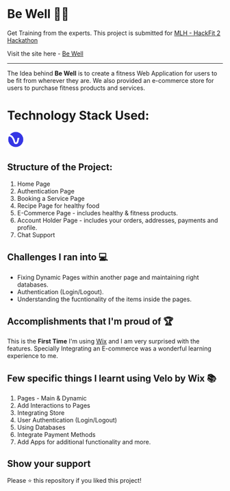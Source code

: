 # Be Well 🤸‍♂️
Get Training from the experts.
This project is submitted for [MLH - HackFit 2 Hackathon](https://hackfit-2.devpost.com/)

Visit the site here - [Be Well](https://gamesahamed354.wixsite.com/bewell)

-----

The Idea behind **Be Well** is to create a fitness Web Application for users to be fit from wherever they are. We also provided an e-commerce store for users to purchase fitness products and services.

# Technology Stack Used:
<a href="#" target="_blank" rel="noreferrer"> <img src="https://raw.githubusercontent.com/ahamedbasha-n/be_well/main/images/velo.png" alt="html5" width="40" height="40"/> </a>

## Structure of the Project:

1. Home Page
2. Authentication Page
3. Booking a Service Page
4. Recipe Page for healthy food
5. E-Commerce Page - includes healthy & fitness products.
6. Account Holder Page - includes your orders, addresses, payments and profile.
7. Chat Support

## Challenges I ran into 💻
- Fixing Dynamic Pages within another page and maintaining right databases.
- Authentication (Login/Logout).
- Understanding the fucntionality of the items inside the pages.

## Accomplishments that I'm proud of 🏆
This is the **First Time** I'm using [Wix](https://www.wix.com/velo) and I am very surprised with the features. Specially Integrating an E-commerce was a wonderful learning experience to me.

## Few specific things I learnt using Velo by Wix 📚
1. Pages - Main & Dynamic
2. Add Interactions to Pages
3. Integrating Store
4. User Authentication (Login/Logout)
5. Using Databases
6. Integrate Payment Methods
7. Add Apps for additional functionality and more.

## Show your support

Please ⭐️ this repository if you liked this project!
